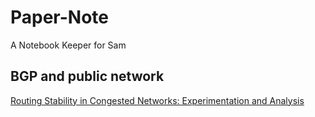 # Paper-Note

A Notebook Keeper for Sam


## BGP and public network

[Routing Stability in Congested Networks: Experimentation and Analysis](./Shaikh00a.md)